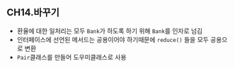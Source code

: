 ## CH14.바꾸기

- 환율에 대한 일처리는 모두 `Bank`가 하도록 하기 위해 `Bank`를 인자로 넘김
- 인터페이스에 선언된 메서드는 공용이어야 하기때문에 `reduce()` 들을 모두 공용으로 변환
- `Pair`클래스를 만들어 도우미클래스로 사용